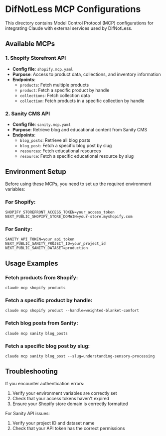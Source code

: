 # DifNotLess MCP Configurations

This directory contains Model Control Protocol (MCP) configurations for integrating Claude with external services used by DifNotLess.

## Available MCPs

### 1. Shopify Storefront API
- **Config file**: `shopify.mcp.yaml`
- **Purpose**: Access to product data, collections, and inventory information
- **Endpoints**:
  - `products`: Fetch multiple products
  - `product`: Fetch a specific product by handle
  - `collections`: Fetch collection data
  - `collection`: Fetch products in a specific collection by handle

### 2. Sanity CMS API
- **Config file**: `sanity.mcp.yaml`
- **Purpose**: Retrieve blog and educational content from Sanity CMS
- **Endpoints**:
  - `blog_posts`: Retrieve all blog posts
  - `blog_post`: Fetch a specific blog post by slug
  - `resources`: Fetch educational resources
  - `resource`: Fetch a specific educational resource by slug

## Environment Setup

Before using these MCPs, you need to set up the required environment variables:

### For Shopify:
```
SHOPIFY_STOREFRONT_ACCESS_TOKEN=your_access_token
NEXT_PUBLIC_SHOPIFY_STORE_DOMAIN=your-store.myshopify.com
```

### For Sanity:
```
SANITY_API_TOKEN=your_api_token
NEXT_PUBLIC_SANITY_PROJECT_ID=your_project_id
NEXT_PUBLIC_SANITY_DATASET=production
```

## Usage Examples

### Fetch products from Shopify:
```
claude mcp shopify products
```

### Fetch a specific product by handle:
```
claude mcp shopify product --handle=weighted-blanket-comfort
```

### Fetch blog posts from Sanity:
```
claude mcp sanity blog_posts
```

### Fetch a specific blog post by slug:
```
claude mcp sanity blog_post --slug=understanding-sensory-processing
```

## Troubleshooting

If you encounter authentication errors:
1. Verify your environment variables are correctly set
2. Check that your access tokens haven't expired
3. Ensure your Shopify store domain is correctly formatted

For Sanity API issues:
1. Verify your project ID and dataset name
2. Check that your API token has the correct permissions